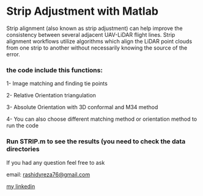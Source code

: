 # Strip Adjustment with Matlab
 Strip alignment (also known as strip adjustment) can help improve the consistency between several adjacent UAV-LiDAR flight lines. Strip alignment workflows utilize algorithms which align the LiDAR point clouds from one strip to another without necessarily knowing the source of the error.

### the code include this functions: ###

1- Image matching and finding tie points

2- Relative Orientation triangulation

3- Absolute Orientation with 3D conformal and M34 method

4- You can also choose different matching method or orientation method to run the code

### Run STRIP.m to see the results (you need to check the data directories

If you had any question feel free to ask

email: rashidyreza76@gmail.com


[my linkedin](https://www.linkedin.com/in/rezarashidy/)
